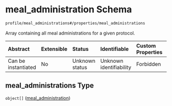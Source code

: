 # meal\_administration Schema

```txt
profile/meal_administrations#/properties/meal_administrations
```

Array containing all meal administrations for a given protocol.

| Abstract            | Extensible | Status         | Identifiable            | Custom Properties | Additional Properties | Access Restrictions | Defined In                                                                       |
| :------------------ | :--------- | :------------- | :---------------------- | :---------------- | :-------------------- | :------------------ | :------------------------------------------------------------------------------- |
| Can be instantiated | No         | Unknown status | Unknown identifiability | Forbidden         | Allowed               | none                | [\_profile.schema.json\*](../../out/_profile.schema.json "open original schema") |

## meal\_administrations Type

`object[]` ([meal\_administration](meal_administrations-meal_administration.md))
